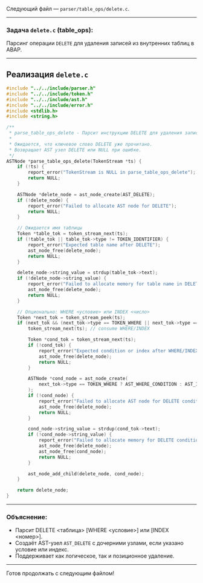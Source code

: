 Следующий файл — `parser/table_ops/delete.c`.

---

### Задача `delete.c` (table\_ops):

Парсинг операции `DELETE` для удаления записей из внутренних таблиц в ABAP.

---

## Реализация `delete.c`

```c
#include "../../include/parser.h"
#include "../../include/token.h"
#include "../../include/ast.h"
#include "../../include/error.h"
#include <stdlib.h>
#include <string.h>

/**
 * parse_table_ops_delete - Парсит инструкцию DELETE для удаления записей из внутренней таблицы.
 *
 * Ожидается, что ключевое слово DELETE уже прочитано.
 * Возвращает AST узел DELETE или NULL при ошибке.
 */
ASTNode *parse_table_ops_delete(TokenStream *ts) {
    if (!ts) {
        report_error("TokenStream is NULL in parse_table_ops_delete");
        return NULL;
    }

    ASTNode *delete_node = ast_node_create(AST_DELETE);
    if (!delete_node) {
        report_error("Failed to allocate AST node for DELETE");
        return NULL;
    }

    // Ожидается имя таблицы
    Token *table_tok = token_stream_next(ts);
    if (!table_tok || table_tok->type != TOKEN_IDENTIFIER) {
        report_error("Expected table name after DELETE");
        ast_node_free(delete_node);
        return NULL;
    }

    delete_node->string_value = strdup(table_tok->text);
    if (!delete_node->string_value) {
        report_error("Failed to allocate memory for table name in DELETE");
        ast_node_free(delete_node);
        return NULL;
    }

    // Опционально: WHERE <условие> или INDEX <число>
    Token *next_tok = token_stream_peek(ts);
    if (next_tok && (next_tok->type == TOKEN_WHERE || next_tok->type == TOKEN_INDEX)) {
        token_stream_next(ts); // consume WHERE/INDEX

        Token *cond_tok = token_stream_next(ts);
        if (!cond_tok) {
            report_error("Expected condition or index after WHERE/INDEX");
            ast_node_free(delete_node);
            return NULL;
        }

        ASTNode *cond_node = ast_node_create(
            next_tok->type == TOKEN_WHERE ? AST_WHERE_CONDITION : AST_INDEX
        );
        if (!cond_node) {
            report_error("Failed to allocate AST node for DELETE condition/index");
            ast_node_free(delete_node);
            return NULL;
        }

        cond_node->string_value = strdup(cond_tok->text);
        if (!cond_node->string_value) {
            report_error("Failed to allocate memory for DELETE condition/index value");
            ast_node_free(delete_node);
            ast_node_free(cond_node);
            return NULL;
        }

        ast_node_add_child(delete_node, cond_node);
    }

    return delete_node;
}
```

---

### Объяснение:

* Парсит DELETE <таблица> \[WHERE <условие>] или \[INDEX <номер>].
* Создаёт AST-узел `AST_DELETE` с дочерними узлами, если указано условие или индекс.
* Поддерживает как логическое, так и позиционное удаление.

---

Готов продолжать с следующим файлом!
